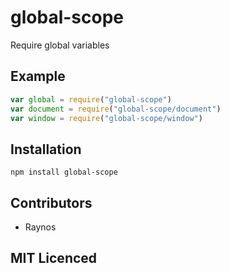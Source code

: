 # global-scope

<!-- [![build status][1]][2]

[![browser support][3]][4] -->

Require global variables

## Example

```js
var global = require("global-scope")
var document = require("global-scope/document")
var window = require("global-scope/window")
```

## Installation

`npm install global-scope`

## Contributors

 - Raynos

## MIT Licenced

  [1]: https://secure.travis-ci.org/Colingo/global-scope.png
  [2]: http://travis-ci.org/Colingo/global-scope
  [3]: http://ci.testling.com/Colingo/global-scope.png
  [4]: http://ci.testling.com/Colingo/global-scope
